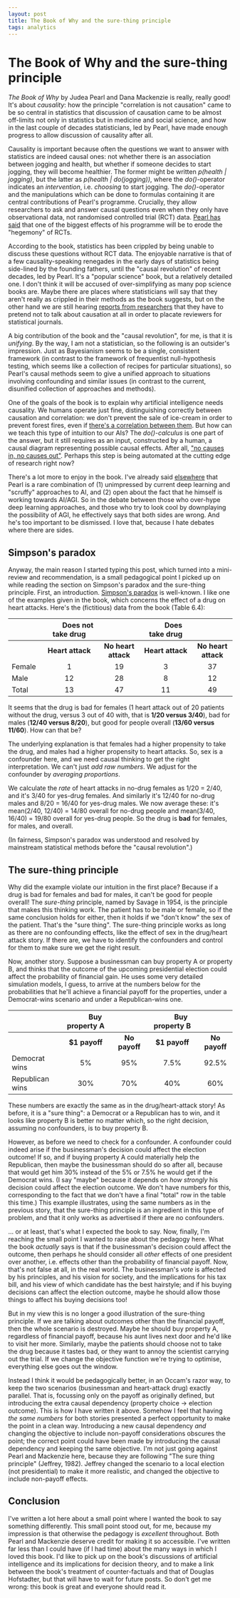 ```yaml
---
layout: post
title: The Book of Why and the sure-thing principle
tags: analytics
---
```


The Book of Why and the sure-thing principle
========

*The Book of Why* by Judea Pearl and Dana Mackenzie is really, really good! It's about *causality*: how the principle "correlation is not causation" came to be so central in statistics that discussion of causation came to be almost off-limits not only in statistics but in medicine and social science, and how in the last couple of decades statisticians, led by Pearl, have made enough progress to allow discussion of causality after all. 

Causality is important because often the questions we want to answer with statistics are indeed causal ones: not whether there is an association between jogging and health, but whether if someone decides to start jogging, they will become healthier. The former might be written *p(health \| jogging)*, but the latter as *p(health \| do(jogging))*, where the *do()*-operator indicates an *intervention*, i.e. *choosing* to start jogging. The *do()*-operator and the manipulations which can be done to formulas containing it are central contributions of Pearl's programme. Crucially, they allow researchers to ask and answer causal questions even when they only have observational data, not randomised controlled trial (RCT) data. [Pearl has said](https://twitter.com/yudapearl/status/1012512462770298880) that one of the biggest effects of his programme will be to erode the "hegemony" of RCTs.

According to the book, statistics has been crippled by being unable to discuss these questions without RCT data. The enjoyable narrative is that of a few causality-speaking renegades in the early days of statistics being side-lined by the founding fathers, until the "causal revolution" of recent decades, led by Pearl. It's a "popular science" book, but a relatively detailed one. I don't think it will be accused of over-simplifying as many pop science books are. Maybe there are places where statisticians will say that they aren't really as crippled in their methods as the book suggests, but on the other hand we are still hearing [reports from researchers](https://twitter.com/yudapearl/status/1018564041373933568) that they have to pretend not to talk about causation at all in order to placate reviewers for statistical journals.

A big contribution of the book and the "causal revolution", for me, is that it is *unifying*. By the way, I am not a statistician, so the following is an outsider's impression. Just as Bayesianism seems to be a single, consistent framework (in contrast to the framework of frequentist null-hypothesis testing, which seems like a collection of recipes for particular situations), so Pearl's causal methods seem to give a unified approach to situations involving confounding and similar issues (in contrast to the current, disunified collection of approaches and methods).

One of the goals of the book is to explain why artificial intelligence needs causality. We humans operate just fine, distinguishing correctly between causation and correlation: we don't prevent the sale of ice-cream in order to prevent forest fires, even if [there's a correlation between them](https://www.goodreads.com/quotes/693894-most-of-you-will-have-heard-the-maxim-correlation-does). But how can we teach this type of intuition to our AIs? The *do()-calculus* is one part of the answer, but it still requires as an input, constructed by a human, a causal diagram representing possible causal effects. After all, ["no causes in, no causes out"](https://twitter.com/yudapearl/status/1015343363468357633). Perhaps this step is being automated at the cutting edge of research right now?

There's a lot more to enjoy in the book. I've already said [elsewhere](https://twitter.com/bleepbeepbzzz/status/1017871404216266752) that Pearl is a rare combination of (1) unimpressed by current deep learning and "scruffy" approaches to AI, and (2) open about the fact that he himself is working towards AI/AGI. So in the debate between those who over-hype deep learning approaches, and those who try to look cool by downplaying the possibility of AGI, he effectively says that both sides are wrong. And he's too important to be dismissed. I love that, because I hate debates where there are sides.



Simpson's paradox
-----------------

Anyway, the main reason I started typing this post, which turned into a mini-review and recommendation, is a small pedagogical point I picked up on while reading the section on Simpson's paradox and the sure-thing principle. First, an introduction. [Simpson's paradox](https://en.wikipedia.org/wiki/Simpson%27s_paradox) is well-known. I like one of the examples given in the book, which concerns the effect of a drug on heart attacks. Here's the (fictitious) data from the book (Table 6.4):

|     | &nbsp;&nbsp;&nbsp;&nbsp;&nbsp;&nbsp;&nbsp;&nbsp;&nbsp;Does not take drug |                     | &nbsp;&nbsp;&nbsp;&nbsp;&nbsp;&nbsp;&nbsp;&nbsp;Does take drug   |                     |
| --- |:------------------:|:-------------------:|:----------------:|:-------------------:|
|     | **Heart attack**   | **No heart attack** | **Heart attack** | **No heart attack** |
| Female        | 1   | 19 | 3  | 37 |
| Male          | 12  | 28 | 8  | 12 |
| Total         | 13  | 47 | 11 | 49 |

It seems that the drug is bad for females (1 heart attack out of 20 patients without the drug, versus 3 out of 40 with, that is **1/20 versus 3/40**), bad for males (**12/40 versus 8/20**), but good for people overall (**13/60 versus 11/60**). How can that be?

The underlying explanation is that females had a higher propensity to take the drug, and males had a higher propensity to heart attacks. So, sex is a confounder here, and we need causal thinking to get the right interpretation. We can't just *add raw numbers*. We adjust for the confounder by *averaging proportions*.

We calculate the *rate* of heart attacks in no-drug females as 1/20 = 2/40, and it's 3/40 for yes-drug females. And similarly it's 12/40 for no-drug males and 8/20 = 16/40 for yes-drug males. We now average these: it's mean(2/40, 12/40) = 14/80 overall for no-drug people and mean(3/40, 16/40) = 19/80 overall for yes-drug people. So the drug is  **bad** for females, for males, and overall.

(In fairness, Simpson's paradox was understood and resolved by mainstream statistical methods before the "causal revolution".)



The sure-thing principle
------------------------

Why did the example violate our intuition in the first place? Because if a drug is bad for females and bad for males, it can't be good for people overall! The *sure-thing* principle, named by Savage in 1954, is the principle that makes this thinking work. The patient has to be male or female, so if the same conclusion holds for either, then it holds if we "don't know" the sex of the patient. That's the "sure thing". The sure-thing principle works as long as there are no confounding effects, like the effect of sex in the drug/heart attack story. If there are, we have to identify the confounders and control for them to make sure we get the right result.

Now, another story. Suppose a businessman can buy property A or property B, and thinks that the outcome of the upcoming presidential election could affect the probability of financial gain. He uses some very detailed simulation models, I guess, to arrive at the numbers below for the probabilities that he'll achieve a financial payoff for the properties, under a Democrat-wins scenario and under a Republican-wins one.

|     | &nbsp;&nbsp;&nbsp;&nbsp;&nbsp;&nbsp;&nbsp;&nbsp;&nbsp; Buy property A      |                      | &nbsp;&nbsp;&nbsp;&nbsp;&nbsp;&nbsp;&nbsp;&nbsp; Buy property B     |                     |
| --- |:-------------------:|:--------------------:|:------------------:|:-------------------:|
|     | **$1 payoff**       | **No payoff**        | **$1 payoff**      | **No payoff** |
| Democrat wins             | 5%  | 95% | 7.5% | 92.5% |
| Republican wins           | 30% | 70% | 40%  | 60%   |

These numbers are exactly the same as in the drug/heart-attack story! As before, it is a "sure thing": a Democrat or a Republican has to win, and it looks like property B is better no matter which, so the right decision, assuming no confounders, is to buy property B. 

However, as before we need to check for a confounder. A confounder could indeed arise if the businessman's decision could affect the election outcome! If so, and if buying property A could materially help the Republican, then maybe the businessman should do so after all, because that would get him 30% instead of the 5% or 7.5% he would get if the Democrat wins. (I say "maybe" because it depends on *how strongly* his decision could affect the election outcome. We don't have numbers for this, corresponding to the fact that we don't have a final "total" row in the table this time.) This example illustrates, using the same numbers as in the previous story, that the sure-thing principle is an ingredient in this type of problem, and that it only works as advertised if there are no confounders.

... or at least, that's what I expected the book to say. Now, finally, I'm reaching the small point I wanted to raise about the pedagogy here. What the book *actually* says is that if the businessman's decision could affect the outcome, then perhaps he should consider all *other* effects of one president over another, i.e. effects other than the probability of financial payoff. Now, that's not false at all, in the real world. The businessman's *vote* is affected by his principles, and his vision for society, and the implications for his tax bill, and his view of which candidate has the best hairstyle; and if his buying decisions can affect the election outcome, maybe he should allow those things to affect his buying decisions too! 

But in my view this is no longer a good illustration of the sure-thing principle. If we are talking about outcomes other than the financial payoff, then the whole scenario is destroyed. Maybe he should buy property A, regardless of financial payoff, because his aunt lives next door and he'd like to visit her more. Similarly, maybe the patients should choose not to take the drug because it tastes bad, or they want to annoy the scientist carrying out the trial. If we change the objective function we're trying to optimise, everything else goes out the window. 

Instead I think it would be pedagogically better, in an Occam's razor way, to keep the two scenarios (businessman and heart-attack drug) exactly parallel. That is, focussing only on the payoff as originally defined, but introducing the extra causal dependency (property choice -> election outcome). This is how I have written it above. Somehow I feel that having *the same numbers* for both stories presented a perfect opportunity to make the point in a clean way. Introducing a new causal dependency *and* changing the objective to include non-payoff considerations obscures the point; the correct point could have been made by introducing the causal dependency and keeping the same objective. I'm not just going against Pearl and Mackenzie here, because they are following "The sure thing principle" (Jeffrey, 1982). Jeffrey changed the scenario to a local election (not presidential) to make it more realistic, and changed the objective to include non-payoff effects.


Conclusion
----------

I've written a lot here about a small point where I wanted the book to say something differently. This small point stood out, for me, because my impression is that otherwise the pedagogy is *excellent* throughout. Both Pearl and Mackenzie deserve credit for making it so accessible. I've written far less than I could have (if I had time) about the many ways in which I loved this book. I'd like to pick up on the book's discussions of artificial intelligence and its implications for decision theory, and to make a link between the book's treatment of counter-factuals and that of Douglas Hofstadter, but that will have to wait for future posts. So don't get me wrong: this book is great and everyone should read it. 
